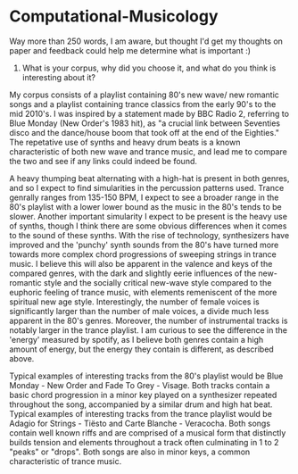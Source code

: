 # Computational-Musicology
Way more than 250 words, I am aware, but thought I'd get my thoughts on paper and feedback could help me determine what is important :)

1. What is your corpus, why did you choose it, and what do you think is interesting about it? 

My corpus consists of a playlist containing 80's new wave/ new romantic songs and a playlist containing trance classics from the early 90's to the mid 2010's. I was inspired by a statement made by BBC Radio 2, referring to Blue Monday (New Order's 1983 hit), as "a crucial link between Seventies disco and the dance/house boom that took off at the end of the Eighties." The repetative use of synths and heavy drum beats is a known characteristic of both new wave and trance music, and lead me to compare the two and see if any links could indeed be found.


A heavy thumping beat alternating with a high-hat is present in both genres, and so I expect to find simularities in the percussion patterns used. Trance genrally ranges from 135-150 BPM, I expect to see a broader range in the 80's playlist with a lower lower bound as the music in the 80's tends to be slower. 
Another important simularity I expect to be present is the heavy use of synths, though I think there are some obvious differences when it comes to the sound of these synths. With the rise of technology, synthesizers have improved and the 'punchy' synth sounds from the 80's have turned more towards more complex chord progressions of sweeping strings in trance music. I believe this will also be apparent in the valence and keys of the compared genres, with the dark and slightly eerie influences of the new-romantic style and the socially critical new-wave style compared to the euphoric feeling of trance music, with elements remeniscent of the more spiritual new age style. 
Interestingly, the number of female voices is significantly larger than the number of male voices, a divide much less apparent in the 80's genres. Moreover, the number of instrumental tracks is notably larger in the trance playlist.
I am curious to see the difference in the 'energy' measured by spotify, as I believe both genres contain a high amount of energy, but the energy they contain is different, as described above.

Typical examples of interesting tracks from the 80's playlist would be Blue Monday - New Order and Fade To Grey - Visage. 
Both tracks contain a basic chord progression in a minor key played on a synthesizer repeated throughout the song, accompanied by a similar drum and high hat beat.
Typical examples of interesting tracks from the trance playlist would be Adagio for Strings - Tiësto and Carte Blanche - Veracocha. Both songs contain well known riffs and are comprised of a musical form that distinctly builds tension and elements throughout a track often culminating in 1 to 2 "peaks" or "drops". Both songs are also in minor keys, a common characteristic of trance music.
